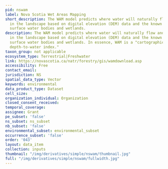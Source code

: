 ```yaml
---
pid: nswam
label: Nova Scotia Wet Areas Mapping
short_description: The WAM model predicts where water will naturally flow and/or accumulate
  in the landscape based on digital elevation (DEM) data and the known location of
  surface water bodies and wetlands.
description: The WAM model predicts where water will naturally flow and/or accumulate
  in the landscape based on digital elevation (DEM) data and the known location of
  surface water bodies and wetlands. In essence, WAM is a "cartographically derived
  depth-to-water index."
taxon_group: not applicable
ecosystem_type: Terrestrial|Freshwater
link: https://novascotia.ca/natr/forestry/gis/wamdownload.asp
accessibility: Free
contact_email: 
jurisdiction: NS
spatial_data_type: Vector
keywords: environmental
data_product_type: Dataset
cell_size: 
organization_individual: Organization
closed_consent_received: 
temporal_coverage: 
assignee: Grant
pe_subset: 'false'
ns_subset: ns_subset
nb_subset: 'false'
environmental_subset: environmental_subset
occurrence_subset: 'false'
order: '043'
layout: data_item
collection: inputs
thumbnail: "/img/derivatives/simple/nswam/thumbnail.jpg"
full: "/img/derivatives/simple/nswam/fullwidth.jpg"
---
```

